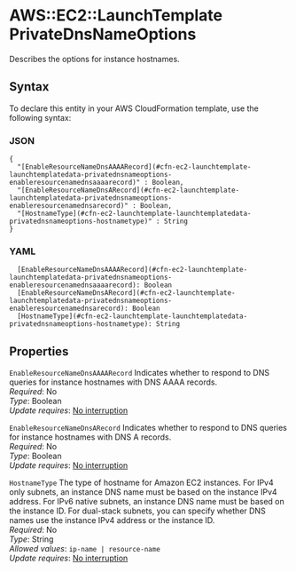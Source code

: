 # AWS::EC2::LaunchTemplate PrivateDnsNameOptions<a name="aws-properties-ec2-launchtemplate-launchtemplatedata-privatednsnameoptions"></a>

Describes the options for instance hostnames\.

## Syntax<a name="aws-properties-ec2-launchtemplate-launchtemplatedata-privatednsnameoptions-syntax"></a>

To declare this entity in your AWS CloudFormation template, use the following syntax:

### JSON<a name="aws-properties-ec2-launchtemplate-launchtemplatedata-privatednsnameoptions-syntax.json"></a>

```
{
  "[EnableResourceNameDnsAAAARecord](#cfn-ec2-launchtemplate-launchtemplatedata-privatednsnameoptions-enableresourcenamednsaaaarecord)" : Boolean,
  "[EnableResourceNameDnsARecord](#cfn-ec2-launchtemplate-launchtemplatedata-privatednsnameoptions-enableresourcenamednsarecord)" : Boolean,
  "[HostnameType](#cfn-ec2-launchtemplate-launchtemplatedata-privatednsnameoptions-hostnametype)" : String
}
```

### YAML<a name="aws-properties-ec2-launchtemplate-launchtemplatedata-privatednsnameoptions-syntax.yaml"></a>

```
  [EnableResourceNameDnsAAAARecord](#cfn-ec2-launchtemplate-launchtemplatedata-privatednsnameoptions-enableresourcenamednsaaaarecord): Boolean
  [EnableResourceNameDnsARecord](#cfn-ec2-launchtemplate-launchtemplatedata-privatednsnameoptions-enableresourcenamednsarecord): Boolean
  [HostnameType](#cfn-ec2-launchtemplate-launchtemplatedata-privatednsnameoptions-hostnametype): String
```

## Properties<a name="aws-properties-ec2-launchtemplate-launchtemplatedata-privatednsnameoptions-properties"></a>

`EnableResourceNameDnsAAAARecord`  <a name="cfn-ec2-launchtemplate-launchtemplatedata-privatednsnameoptions-enableresourcenamednsaaaarecord"></a>
Indicates whether to respond to DNS queries for instance hostnames with DNS AAAA records\.  
*Required*: No  
*Type*: Boolean  
*Update requires*: [No interruption](https://docs.aws.amazon.com/AWSCloudFormation/latest/UserGuide/using-cfn-updating-stacks-update-behaviors.html#update-no-interrupt)

`EnableResourceNameDnsARecord`  <a name="cfn-ec2-launchtemplate-launchtemplatedata-privatednsnameoptions-enableresourcenamednsarecord"></a>
Indicates whether to respond to DNS queries for instance hostnames with DNS A records\.  
*Required*: No  
*Type*: Boolean  
*Update requires*: [No interruption](https://docs.aws.amazon.com/AWSCloudFormation/latest/UserGuide/using-cfn-updating-stacks-update-behaviors.html#update-no-interrupt)

`HostnameType`  <a name="cfn-ec2-launchtemplate-launchtemplatedata-privatednsnameoptions-hostnametype"></a>
The type of hostname for Amazon EC2 instances\. For IPv4 only subnets, an instance DNS name must be based on the instance IPv4 address\. For IPv6 native subnets, an instance DNS name must be based on the instance ID\. For dual\-stack subnets, you can specify whether DNS names use the instance IPv4 address or the instance ID\.  
*Required*: No  
*Type*: String  
*Allowed values*: `ip-name | resource-name`  
*Update requires*: [No interruption](https://docs.aws.amazon.com/AWSCloudFormation/latest/UserGuide/using-cfn-updating-stacks-update-behaviors.html#update-no-interrupt)